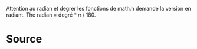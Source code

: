 Attention au radian et degrer les fonctions de math.h demande la version en radiant.
The radian = degré * 𝜋 / 180.

# Source